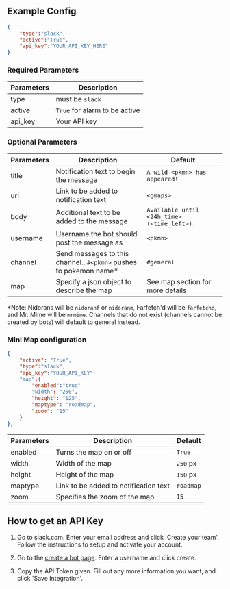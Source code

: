 ## Example Config

```json
{
    "type":"slack",
    "active":"True",
    "api_key":"YOUR_API_KEY_HERE"
}
```

### Required Parameters
| Parameters     | Description                            |
| -------------- |----------------------------------------|
| type           | must be `slack`                        |
| active         | `True` for alarm to be active          |
| api_key        | Your API key                           |

### Optional Parameters
| Parameters     | Description                                       | Default                                       |
| -------------- |---------------------------------------------------|-----------------------------------------------|
| title          | Notification text to begin the message            | `A wild <pkmn> has appeared!`                 |
| url            | Link to be added to notification text             | `<gmaps>`                                     |
| body           | Additional text to be added to the message        | `Available until <24h_time> (<time_left>).`   | 
| username       | Username the bot should post the message as       | `<pkmn>`                                      | 
| channel        | Send messages to this channel.. `#<pkmn>` pushes to pokemon name* | `#general`                    |
| map            | Specify a json object to describe the map         | See map section for more details              |
*Note: Nidorans will be `nidoranf` or `nidoranm`, Farfetch'd will be `farfetchd`, and Mr. Mime will be `mrmime`. Channels that do not exist (channels cannot be created by bots) will default to general instead.

### Mini Map configuration
```json
{
	"active": "True",
	"type":"slack",
	"api_key":"YOUR_API_KEY"
	"map":{ 
		"enabled":"true"
		"width": "250",
		"height": "125",
		"maptype": "roadmap",
		"zoom": "15"
	}
},
```

| Parameters     | Description                                       | Default                                       |
| -------------- |---------------------------------------------------|-----------------------------------------------|
| enabled        | Turns the map on or off                           | `True`                                        |
| width          | Width of the map                                  | `250` px                                      |
| height         | Height of the map                                 | `150` px                                      | 
| maptype        | Link to be added to notification text             | `roadmap`                                     |
| zoom           | Specifies the zoom of the map                     | `15`                                          | 

 
## How to get an API Key

1. Go to slack.com. Enter your email address and click 'Create your team'. Follow the instructions to setup and activate your account. 

2. Go to the [create a bot page](https://my.slack.com/services/new/bot). Enter a username and click create.

3. Copy the API Token given. Fill out any more information you want, and click 'Save Integration'.
